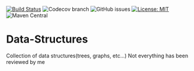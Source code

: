 [![Build Status](https://travis-ci.com/croxx219/Data-Structures.svg?branch=java-impl)](https://travis-ci.com/croxx219/Data-Structures)
![Codecov branch](https://img.shields.io/codecov/c/github/croxx219/data-structures/java-impl.svg?style=popout&logo=codecov)
![GitHub issues](https://img.shields.io/github/issues/croxx219/data-structures.svg?style=popout)
[![License: MIT](https://img.shields.io/badge/License-MIT-yellow.svg)](https://opensource.org/licenses/MIT)
![Maven Central](https://img.shields.io/maven-central/v/io.aurium/data-structures.svg?label=maven&style=popout)
# Data-Structures
Collection of data structures(trees, graphs, etc...)
Not everything has been reviewed by me
